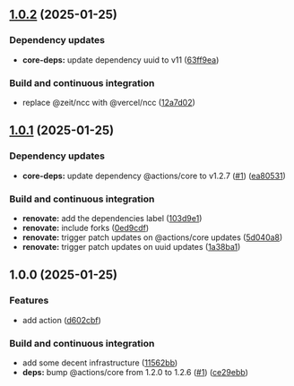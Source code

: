 ## [1.0.2](https://github.com/DanySK/uuid-action/compare/1.0.1...1.0.2) (2025-01-25)

### Dependency updates

* **core-deps:** update dependency uuid to v11 ([63ff9ea](https://github.com/DanySK/uuid-action/commit/63ff9ea8f6881e3ad627312f9ff3c1a83b468e24))

### Build and continuous integration

* replace @zeit/ncc with @vercel/ncc ([12a7d02](https://github.com/DanySK/uuid-action/commit/12a7d0201d668ad4cda2a69c6c28ba0957d5a3ff))

## [1.0.1](https://github.com/DanySK/uuid-action/compare/1.0.0...1.0.1) (2025-01-25)

### Dependency updates

* **core-deps:** update dependency @actions/core to v1.2.7 ([#1](https://github.com/DanySK/uuid-action/issues/1)) ([ea80531](https://github.com/DanySK/uuid-action/commit/ea80531a7c5ea9281319d73326d695b87441af53))

### Build and continuous integration

* **renovate:** add the dependencies label ([103d9e1](https://github.com/DanySK/uuid-action/commit/103d9e138c1ce6fd9093f1391977a447b536eb31))
* **renovate:** include forks ([0ed9cdf](https://github.com/DanySK/uuid-action/commit/0ed9cdf669e9b9908912fb1fccc8ef0954e10e79))
* **renovate:** trigger patch updates on @actions/core updates ([5d040a8](https://github.com/DanySK/uuid-action/commit/5d040a86f3ce06b3b9a7664125b217728b68a14e))
* **renovate:** trigger patch updates on uuid updates ([1a38ba1](https://github.com/DanySK/uuid-action/commit/1a38ba1d4f532a6cfd9febe195b82ff38ccff6fc))

## 1.0.0 (2025-01-25)

### Features

* add action ([d602cbf](https://github.com/DanySK/uuid-action/commit/d602cbfeeaa16f19d88cf31cfdd6689a40c414ef))

### Build and continuous integration

* add some decent infrastructure ([11562bb](https://github.com/DanySK/uuid-action/commit/11562bbd18145c388a00595c2abda36387a5e2f9))
* **deps:** bump @actions/core from 1.2.0 to 1.2.6 ([#1](https://github.com/DanySK/uuid-action/issues/1)) ([ce29ebb](https://github.com/DanySK/uuid-action/commit/ce29ebbb0981ac2448c2e406e848bfaa30ddf04c))
